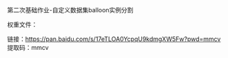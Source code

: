 第二次基础作业-自定义数据集balloon实例分割

权重文件：

链接：https://pan.baidu.com/s/17eTLOA0YcpqU9kdmgXW5Fw?pwd=mmcv 
提取码：mmcv 
